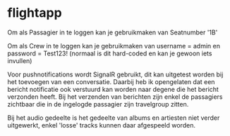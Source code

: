 # flightapp
Om als Passagier in te loggen kan je gebruikmaken van Seatnumber '1B'

Om als Crew in te loggen kan je gebruikmaken van username = admin en password = Test123! (normaal is dit hard-coded en kan je gewoon iets invullen)

Voor pushnotifications wordt SignalR gebruikt, dit kan uitgetest worden bij het toevoegen van een conversatie. 
Daarbij heb ik opengelaten dat een bericht notificatie ook verstuurd kan worden naar degene die het bericht verzonden heeft.
Bij het verzenden van berichten zijn enkel de passagiers zichtbaar die in de ingelogde passagier zijn travelgroup zitten.

Bij het audio gedeelte is het gedeelte van albums en artiesten niet verder uitgewerkt, enkel 'losse' tracks kunnen daar afgespeeld worden.